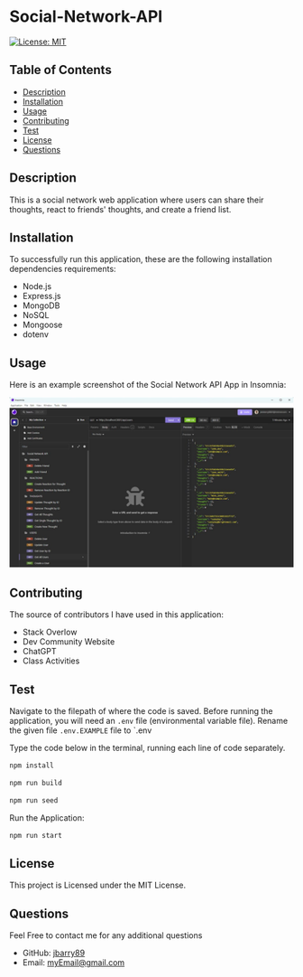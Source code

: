 # Social-Network-API

  [![License: MIT](https://img.shields.io/badge/License-MIT-yellow.svg)](https://opensource.org/licenses/MIT)
  
  ## Table of Contents
  
  * [Description](#description)
  * [Installation](#installation)
  * [Usage](#usage)
  * [Contributing](#contributing)
  * [Test](#test)
  * [License](#license)
  * [Questions](#questions)
  
  ## Description
  This is a social network web application where users can share their thoughts, react to friends' thoughts, and create a friend list.

  ## Installation
  To successfully run this application, these are the following installation dependencies requirements: 
  * Node.js
  * Express.js
  * MongoDB
  * NoSQL
  * Mongoose
  * dotenv

  ## Usage 
  Here is an example screenshot of the Social Network API App in Insomnia:

  ![Social-Network-App-Screenshot on Insomnia](./src/assets/social-network-api-insomnia-screenshot.jpg)

  
  ## Contributing
  The source of contributors I have used in this application:
  * Stack Overlow
  * Dev Community Website
  * ChatGPT
  * Class Activities
  
  ## Test 
  Navigate to the filepath of where the code is saved. Before running the application, you will need an `.env` file (environmental variable file). Rename the given file `.env.EXAMPLE` file to `.env 
  
  Type the code below in the terminal, running each line of code separately.


  ```bash
  npm install

  ```

  ```bash
  npm run build

  ```

  ```bash
  npm run seed

  ```

  Run the Application: 

  ``` bash 
  npm run start

  ``` 

  ## License
  This project is Licensed under the MIT License.
  
  ## Questions
  Feel Free to contact me for any additional questions
  * GitHub: [jbarry89](https://github.com/jbarry89/)
  * Email: myEmail@gmail.com 

